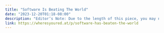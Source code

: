 ```yaml
---
title: "Software Is Beating The World"
date: "2023-12-20T01:18-08:00"
description: "Editor’s Note: Due to the length of this piece, you may need to click a button to read the whole thing in your email. Every single stupid, loathsome, and ugly story in tech is a result of the fundamentally broken relationship between venture capital and technology. And, as with many things, it started with a blog."
link: https://wheresyoured.at/p/software-has-beaten-the-world
---
```

